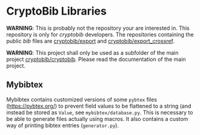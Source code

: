 # CryptoBib Libraries

**WARNING**: This is probably not the repository your are interested in. This repository is only for *cryptobib* developers. The repositories containing the public *bib* files are [cryptobib/export](https://github.com/cryptobib/export) and  [cryptobib/export_crossref](https://github.com/cryptobib/export_crossref).

**WARNING**: This project shall only be used as a subfolder of the main project [cryptobib/cryptobib](https://github.com/cryptobib/cryptobib). Please read the documentation of the main project.


## Mybibtex

Mybibtex contains customized versions of some `pybtex` files (https://pybtex.org/) to prevent field values to be flattened to a string (and instead be stored as `Value`, see `mybibtex/database.py`. This is necessary to be able to generate files actually using macros.
It also contains a custom way of printing bibtex entries (`generator.py`).